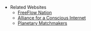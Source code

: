 - Related Websites
  - [FreeFlow Nation](http://www.freeflownation.org/)
  - [Alliance for a Conscious Internet](https://new.threefold.io/aci)
  - [Planetary Matchmakers](https://www.freeflowmatchmakers.com/)
